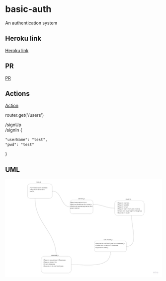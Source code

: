# basic-auth
An authentication system  

## Heroku link  
[Heroku link](https://obieda-basic-auth.herokuapp.com/users)

## PR
[PR](https://github.com/Oubaida996/basic-auth/pull/4)  

## Actions
[Action](https://github.com/Oubaida996/basic-auth/actions)



router.get('/users')  


/signUp  
/signIn
  {
    
    "userName": "test",
    "pwd": "test"
    
  }
  
  ## UML  
  ![uml](./assets/basic-auth-phase1.jpg)
